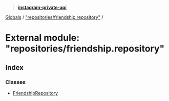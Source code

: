 > **[instagram-private-api](../README.md)**

[Globals](../globals.md) / ["repositories/friendship.repository"](_repositories_friendship_repository_.md) /

# External module: "repositories/friendship.repository"

## Index

### Classes

* [FriendshipRepository](../classes/_repositories_friendship_repository_.friendshiprepository.md)